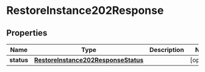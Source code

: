 

# RestoreInstance202Response


## Properties

| Name | Type | Description | Notes |
|------------ | ------------- | ------------- | -------------|
|**status** | [**RestoreInstance202ResponseStatus**](RestoreInstance202ResponseStatus.md) |  |  [optional] |



